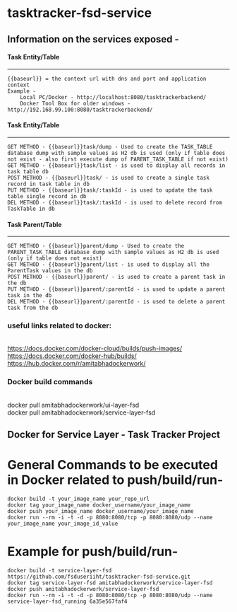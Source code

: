 # tasktracker-fsd-service

## Information on the services exposed - 
#### Task Entity/Table 
-----------------------
	{{baseurl}} = the context url with dns and port and application context
	Example - 
		Local PC/Docker - http://localhost:8080/tasktrackerbackend/
		Docker Tool Box for older windows - http://192.168.99.100:8080/tasktrackerbackend/
#### Task Entity/Table 
-----------------------
	GET METHOD - {{baseurl}}task/dump - Used to create the TASK_TABLE database dump with sample values as H2 db is used (only if table does not exist - also first execute dump of PARENT_TASK_TABLE if not exist)
	GET METHOD - {{baseurl}}task/list - is used to display all records in task table db
	POST METHOD - {{baseurl}}task/ - is used to create a single task record in task table in db
	PUT METHOD - {{baseurl}}task/:taskId - is used to update the task table single record in db 
	DEL METHOD - {{baseurl}}task/:taskId - is used to delete record from TaskTable in db
#### Task Parent/Table
-----------------------
	GET METHOD - {{baseurl}}parent/dump - Used to create the PARENT_TASK_TABLE database dump with sample values as H2 db is used (only if table does not exist)
	GET METHOD - {{baseurl}}parent/list - is used to display all the ParentTask values in the db
	POST METHOD - {{baseurl}}parent/ - is used to create a parent task in  the db
	PUT METHOD - {{baseurl}}parent/:parentId - is used to update a parent task in the db
	DEL METHOD - {{baseurl}}parent/:parentId - is used to delete a parent task from the db








### useful links related to docker:
<br> https://docs.docker.com/docker-cloud/builds/push-images/
<br> https://docs.docker.com/docker-hub/builds/
<br> https://hub.docker.com/r/amitabhadockerwork/

### Docker build commands
<br>  docker pull amitabhadockerwork/ui-layer-fsd
<br>  docker pull amitabhadockerwork/service-layer-fsd



Docker for Service Layer - Task Tracker Project
-----------------------------------------------------------------------
General Commands to be executed in Docker related to push/build/run- 
=======================================================================
	docker build -t your_image_name your_repo_url
	docker tag your_image_name docker_username/your_image_name
	docker push your_image_name docker_username/your_image_name
	docker run --rm -i -t -d -p 8080:8080/tcp -p 8080:8080/udp --name your_image_name your_image_id_value

Example for push/build/run- 
=======================================================================
	docker build -t service-layer-fsd https://github.com/fsduseriiht/tasktracker-fsd-service.git
	docker tag service-layer-fsd amitabhadockerwork/service-layer-fsd
	docker push amitabhadockerwork/service-layer-fsd
	docker run --rm -i -t -d -p 8080:8080/tcp -p 8080:8080/udp --name service-layer-fsd_running 6a35e567faf4
